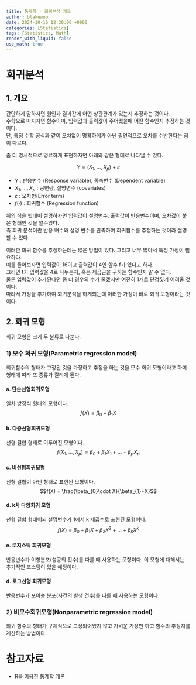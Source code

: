 ```yaml
---
title: 통계학 - 회귀분석 개요
author: blakewoo
date: 2024-10-16 12:30:00 +0900
categories: [Statistics]
tags: [Statistics, Math]
render_with_liquid: false
use_math: true
---
```


# 회귀분석

## 1. 개요
간단하게 말하자면 원인과 결과간에 어떤 상관관계가 있는지 추정하는 것이다.    
수학으로 따지자면 함수이며, 입력값과 출력값이 주어졌을때 어떤 함수인지 추정하는 것이다.    
단, 특정 수학 공식과 같이 오차없이 명확하게가 아닌 필연적으로 오차를 수반한다는 점이 다르다.

좀 더 명시적으로 명료하게 표현하자면 아래와 같은 형태로 나타낼 수 있다.

$$Y = (X_{1},...,X_{p}) + \varepsilon $$

- Y : 반응변수 (Response variable), 종속변수 (Dependent variable)
- $X_{1},...,X_{p}$ : 공변량, 설명변수 (covariates)
- $\varepsilon$ : 오차항(Error term)
- $f(\cdot)$ : 회귀함수 (Regression function)

위의 식을 빗대어 설명하자면 입력값이 설명변수, 출력값이 반응변수이며, 오차값이 붙은 형태인 것을 알수있다.   
즉 회귀 분석이란 반응 벼수와 설명 변수를 관측하여 회귀함수를 추정하는 것이라 설명할 수 있다.

이러한 회귀 함수를 추정하는데는 많은 방법이 있다. 그리고 너무 많아서 특정 가정이 필요하다.   
예를 들어보자면 입력값이 16이고 출력값이 4인 함수 f가 있다고 하자.   
그러면 f가 입력값을 4로 나누는지, 혹은 제곱근을 구하는 함수인지 알 수 없다.   
물론 입력값이 추가된다면 좀 더 경우의 수가 줄겠지만 여전히 1개로 단정짓기 어려울 것이다.   
따라서 가정을 추가하여 회귀분석을 하게되는데 이러한 가정이 바로 회귀 모형이라는 것이다.

## 2. 회귀 모형
회귀 모형은 크게 두 분류로 나눈다.

### 1) 모수 회귀 모형(Parametric regression model)
회귀함수의 형태가 고정된 것을 가정하고 추정을 하는 것을 모수 회귀 모형이라고 하며
형태에 따라 또 종류가 갈리게 된다.

#### a. 단순선형회귀모형
일차 방정식 형태의 모형이다.   
$$f(X) = \beta_{0} + \beta_{1}X$$

#### b. 다중선형회귀모형
선형 결합 형태로 이루어진 모형이다.   
$$f(X_{1},...,X_{p}) = \beta_{0} + \beta_{1}X_{1} + ... +\beta_{p}X_{p}$$

#### c. 비선형회귀모형
선형 결합이 아닌 형태로 표현된 모형이다.   
$$f(X) = \frac{\beta_{0}\cdot X}{\beta_{1}+X}$$

#### d. k차 다항회귀 모형
선형 결합 형태이되 설명변수가 1에서 k 제곱수로 표현된 모형이다.   
$$f(X) = \beta_{0} + \beta_{1}X + \beta_{2}X^{2} + ... + \beta_{k}X^{k}$$

#### e. 로지스틱 회귀모형
반응변수가 이항분포(성공의 횟수)를 따를 때 사용하는 모형이다.
이 모형에 대해서는 추가적인 포스팅이 있을 예정이다.

#### d. 로그선형 회귀모형
반응변수가 포아송 분포(사건의 발생 건수)를 따를 때 사용하는 모형이다.

### 2) 비모수회귀모형(Nonparametric regression model)
회귀 함수의 형태가 구체적으로 고정되어있지 않고 가벼운 가정만 하고 함수의 추정치를 계산하는 방법이다.


# 참고자료
- [R을 이용한 통계학 개론](https://www.kmooc.kr/view/course/detail/5086?tm=20240914182522)
